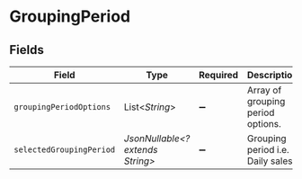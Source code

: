 # GroupingPeriod


## Fields

| Field                             | Type                              | Required                          | Description                       |
| --------------------------------- | --------------------------------- | --------------------------------- | --------------------------------- |
| `groupingPeriodOptions`           | List<*String*>                    | :heavy_minus_sign:                | Array of grouping period options. |
| `selectedGroupingPeriod`          | *JsonNullable<? extends String>*  | :heavy_minus_sign:                | Grouping period i.e. Daily sales. |
